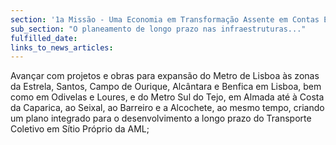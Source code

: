 ```yaml
---
section: '1a Missão - Uma Economia em Transformação Assente em Contas Equilibradas'
sub_section: "O planeamento de longo prazo nas infraestruturas..."
fulfilled_date:
links_to_news_articles:
---
```


Avançar com projetos e obras para expansão do Metro de Lisboa às zonas da Estrela, Santos, Campo de Ourique, Alcântara e Benfica em Lisboa, bem como em Odivelas e Loures, e do Metro Sul do Tejo, em Almada até à Costa da Caparica, ao Seixal, ao Barreiro e a Alcochete, ao mesmo tempo, criando um plano integrado para o desenvolvimento a longo prazo do Transporte Coletivo em Sítio Próprio da AML;